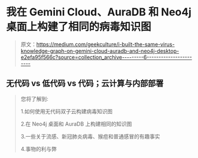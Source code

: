 # 我在 Gemini Cloud、AuraDB 和 Neo4j 桌面上构建了相同的病毒知识图

> 原文：<https://medium.com/geekculture/i-built-the-same-virus-knowledge-graph-on-gemini-cloud-auradb-and-neo4j-desktop-e2efa95f566c?source=collection_archive---------6----------------------->

## 无代码 vs 低代码 vs 代码；云计算与内部部署

> 您将了解到:
> 
> 1.如何使用无代码双子云构建病毒知识图
> 
> 2.在 Neo4j 桌面和 AuraDB 上构建相同的知识图
> 
> 3.一些关于流感、新冠肺炎病毒、猴痘和普通感冒的有趣事实
> 
> 4.事物的利与弊